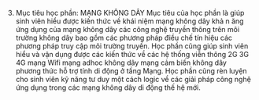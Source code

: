 3. Mục tiêu học phần: MẠNG KHÔNG DÂY
Mục tiêu của học phần là giúp sinh viên hiểu được kiến thức về khái niệm
mạng không dây khả n ăng ứng dụng của mạng không dây các công nghệ
truyền thông trên môi trường không dây bao gồm các phương pháp điều chế
tín hiệu các phương pháp truy cập môi trường truyền. Học phần cũng giúp
sinh viên hiểu và vận dụng được các kiến thức về các hệ thống viễn thông
2G 3G 4G mạng Wifi mạng adhoc không dây mạng cảm biến không dây
phương thức hỗ trợ tính di động ở tầng Mạng. Học phần cũng rèn luyện cho
sinh viên kỹ năng tư duy một cách logic về các giải pháp công nghệ ứng
dụng trong các mạng không dây di động thế hệ mới.
